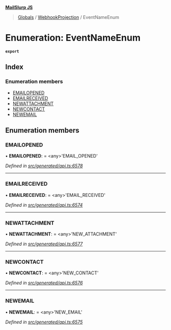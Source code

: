 **[MailSlurp JS](../README.md)**

> [Globals](../README.md) / [WebhookProjection](../modules/webhookprojection.md) / EventNameEnum

# Enumeration: EventNameEnum

**`export`** 

## Index

### Enumeration members

* [EMAILOPENED](webhookprojection.eventnameenum.md#emailopened)
* [EMAILRECEIVED](webhookprojection.eventnameenum.md#emailreceived)
* [NEWATTACHMENT](webhookprojection.eventnameenum.md#newattachment)
* [NEWCONTACT](webhookprojection.eventnameenum.md#newcontact)
* [NEWEMAIL](webhookprojection.eventnameenum.md#newemail)

## Enumeration members

### EMAILOPENED

•  **EMAILOPENED**:  = \<any>'EMAIL\_OPENED'

*Defined in [src/generated/api.ts:6578](https://github.com/mailslurp/mailslurp-client/blob/ad6aa3d/src/generated/api.ts#L6578)*

___

### EMAILRECEIVED

•  **EMAILRECEIVED**:  = \<any>'EMAIL\_RECEIVED'

*Defined in [src/generated/api.ts:6574](https://github.com/mailslurp/mailslurp-client/blob/ad6aa3d/src/generated/api.ts#L6574)*

___

### NEWATTACHMENT

•  **NEWATTACHMENT**:  = \<any>'NEW\_ATTACHMENT'

*Defined in [src/generated/api.ts:6577](https://github.com/mailslurp/mailslurp-client/blob/ad6aa3d/src/generated/api.ts#L6577)*

___

### NEWCONTACT

•  **NEWCONTACT**:  = \<any>'NEW\_CONTACT'

*Defined in [src/generated/api.ts:6576](https://github.com/mailslurp/mailslurp-client/blob/ad6aa3d/src/generated/api.ts#L6576)*

___

### NEWEMAIL

•  **NEWEMAIL**:  = \<any>'NEW\_EMAIL'

*Defined in [src/generated/api.ts:6575](https://github.com/mailslurp/mailslurp-client/blob/ad6aa3d/src/generated/api.ts#L6575)*
